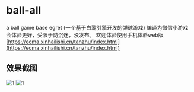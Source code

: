 # ball-all
a ball game  base egret   (一个基于白鹭引擎开发的弹球游戏) 编译为微信小游戏会体验更好，受限于防沉迷，没发布。
欢迎体验使用手机体验web版[https://ecma.xinhailishi.cn/tanzhu/index.html](https://ecma.xinhailishi.cn/tanzhu/index.html)
## 效果截图
![1](https://xinhailishi.github.io/ball-all/test-images/1.png)
![1](https://xinhailishi.github.io/ball-all/test-images/2.png)
